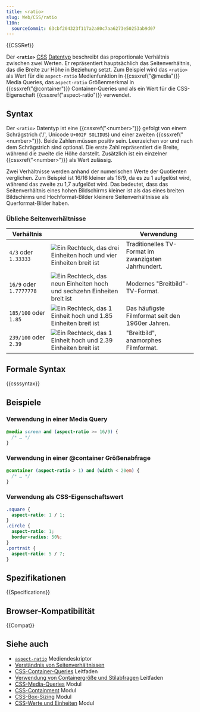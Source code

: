 ```yaml
---
title: <ratio>
slug: Web/CSS/ratio
l10n:
  sourceCommit: 63cbf204323f117a2a80c7aa6273e50253ab9d07
---
```


{{CSSRef}}

Der **`<ratio>`** [CSS](/de/docs/Web/CSS) [Datentyp](/de/docs/Web/CSS/CSS_Values_and_Units/CSS_data_types) beschreibt das proportionale Verhältnis zwischen zwei Werten. Er repräsentiert hauptsächlich das Seitenverhältnis, das die Breite zur Höhe in Beziehung setzt. Zum Beispiel wird das `<ratio>` als Wert für die `aspect-ratio` Medienfunktion in {{cssxref("@media")}} Media Queries, das `aspect-ratio` Größenmerkmal in {{cssxref("@container")}} Container-Queries und als ein Wert für die CSS-Eigenschaft {{cssxref("aspect-ratio")}} verwendet.

## Syntax

Der `<ratio>` Datentyp ist eine {{cssxref("&lt;number&gt;")}} gefolgt von einem Schrägstrich ('/', Unicode `U+002F SOLIDUS`) und einer zweiten {{cssxref("&lt;number&gt;")}}. Beide Zahlen müssen positiv sein. Leerzeichen vor und nach dem Schrägstrich sind optional. Die erste Zahl repräsentiert die Breite, während die zweite die Höhe darstellt. Zusätzlich ist ein einzelner {{cssxref("&lt;number&gt;")}} als Wert zulässig.

Zwei Verhältnisse werden anhand der numerischen Werte der Quotienten verglichen. Zum Beispiel ist 16/16 kleiner als 16/9, da es zu 1 aufgelöst wird, während das zweite zu 1,7 aufgelöst wird. Das bedeutet, dass das Seitenverhältnis eines hohen Bildschirms kleiner ist als das eines breiten Bildschirms und Hochformat-Bilder kleinere Seitenverhältnisse als Querformat-Bilder haben.

### Übliche Seitenverhältnisse

| Verhältnis              |                                                                                          | Verwendung                                           |
| ----------------------- | ---------------------------------------------------------------------------------------- | ---------------------------------------------------- |
| `4/3` oder `1.33333`    | ![Ein Rechteck, das drei Einheiten hoch und vier Einheiten breit ist](ratio4_3.png)      | Traditionelles TV-Format im zwanzigsten Jahrhundert. |
| `16/9` oder `1.7777778` | ![Ein Rechteck, das neun Einheiten hoch und sechzehn Einheiten breit ist](ratio16_9.png) | Modernes "Breitbild"-TV-Format.                      |
| `185/100` oder `1.85`   | ![Ein Rechteck, das 1 Einheit hoch und 1.85 Einheiten breit ist](ratio1_1.85.png)        | Das häufigste Filmformat seit den 1960er Jahren.     |
| `239/100` oder `2.39`   | ![Ein Rechteck, das 1 Einheit hoch und 2.39 Einheiten breit ist](ratio1_2.39.png)        | "Breitbild", anamorphes Filmformat.                  |

## Formale Syntax

{{csssyntax}}

## Beispiele

### Verwendung in einer Media Query

```css
@media screen and (aspect-ratio >= 16/9) {
  /* … */
}
```

### Verwendung in einer @container Größenabfrage

```css
@container (aspect-ratio > 1) and (width < 20em) {
  /* … */
}
```

### Verwendung als CSS-Eigenschaftswert

```css
.square {
  aspect-ratio: 1 / 1;
}
.circle {
  aspect-ratio: 1;
  border-radius: 50%;
}
.portrait {
  aspect-ratio: 5 / 7;
}
```

## Spezifikationen

{{Specifications}}

## Browser-Kompatibilität

{{Compat}}

## Siehe auch

- [`aspect-ratio`](/de/docs/Web/CSS/@media/aspect-ratio) Mediendeskriptor
- [Verständnis von Seitenverhältnissen](/de/docs/Web/CSS/CSS_box_sizing/Understanding_aspect-ratio)
- [CSS-Container-Queries](/de/docs/Web/CSS/CSS_containment/Container_queries) Leitfaden
- [Verwendung von Containergröße und Stilabfragen](/de/docs/Web/CSS/CSS_containment/Container_size_and_style_queries) Leitfaden
- [CSS-Media-Queries](/de/docs/Web/CSS/CSS_media_queries) Modul
- [CSS-Containment](/de/docs/Web/CSS/CSS_containment) Modul
- [CSS-Box-Sizing](/de/docs/Web/CSS/CSS_box_sizing) Modul
- [CSS-Werte und Einheiten](/de/docs/Web/CSS/CSS_Values_and_Units) Modul
